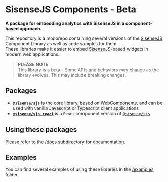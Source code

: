 # SisenseJS Components - Beta

**A package for embedding analytics with SisenseJS in a component-based approach.**

This repository is a monorepo containing several versions of the [SisenseJS] Component Library as well as code samples for them.  
These libraries make it easier to embed [SisenseJS]-based widgets in modern web applications.

> **PLEASE NOTE**  
> This library is a beta - Some APIs and behaviors may change as the library evolves. This may include breaking changes.

## Packages

 - **[`@sisense/sjs`]** is the core library, based on WebComponents, and can be used with vanilla Javascript or Typescript client applications
 - **[`@sisense/sjs-react`]** is a `React` component version of [`@sisense/sjs`]

## Using these packages

Please refer to the [/docs](/docs/) subdirectory for documentation.

## Examples

You can find several examples of using these libraries in the [/examples](/examples/) folder.


[SisenseJS]: https://sisense.dev/guides/embedding/sisense.js.html  "SisenseJS documentation"
[`@sisense/sjs`]: https://github.com/sisense/sisensejs-components/pkgs/npm/sjs
[`@sisense/sjs-react`]: https://github.com/sisense/sisensejs-components/pkgs/npm/sjs-react

